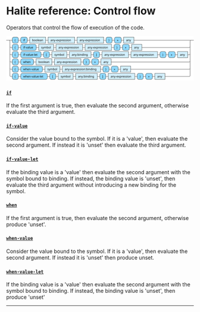 <!---
  This markdown file was generated. Do not edit.
  -->

# Halite reference: Control flow

Operators that control the flow of execution of the code.

!["control-flow"](../halite-bnf-diagrams/control-flow.svg)

#### [`if`](halite_full-reference.md#if)

If the first argument is true, then evaluate the second argument, otherwise evaluate the third argument.

#### [`if-value`](halite_full-reference.md#if-value)

Consider the value bound to the symbol. If it is a 'value', then evaluate the second argument. If instead it is 'unset' then evaluate the third argument.

#### [`if-value-let`](halite_full-reference.md#if-value-let)

If the binding value is a 'value' then evaluate the second argument with the symbol bound to binding. If instead, the binding value is 'unset', then evaluate the third argument without introducing a new binding for the symbol.

#### [`when`](halite_full-reference.md#when)

If the first argument is true, then evaluate the second argument, otherwise produce 'unset'.

#### [`when-value`](halite_full-reference.md#when-value)

Consider the value bound to the symbol. If it is a 'value', then evaluate the second argument. If instead it is 'unset' then produce unset.

#### [`when-value-let`](halite_full-reference.md#when-value-let)

If the binding value is a 'value' then evaluate the second argument with the symbol bound to binding. If instead, the binding value is 'unset', then produce 'unset'

---
